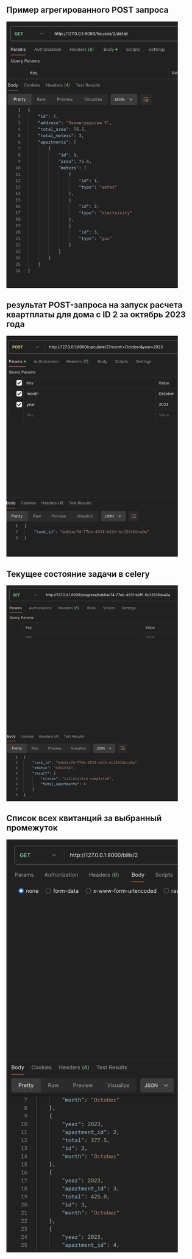 ## Пример агрегированного POST запроса

<img src="/misc/image.png" width="450">

## результат POST-запроса на запуск расчета квартплаты для дома с ID 2 за октябрь 2023 года

<img src="/misc/calculate.png" width="450">

## Текущее состояние задачи в celery

<img src="/misc/progress.png" width="450">

## Cписок всех квитанций за выбранный промежуток

<img src="/misc/all_bills.png" width="450">

